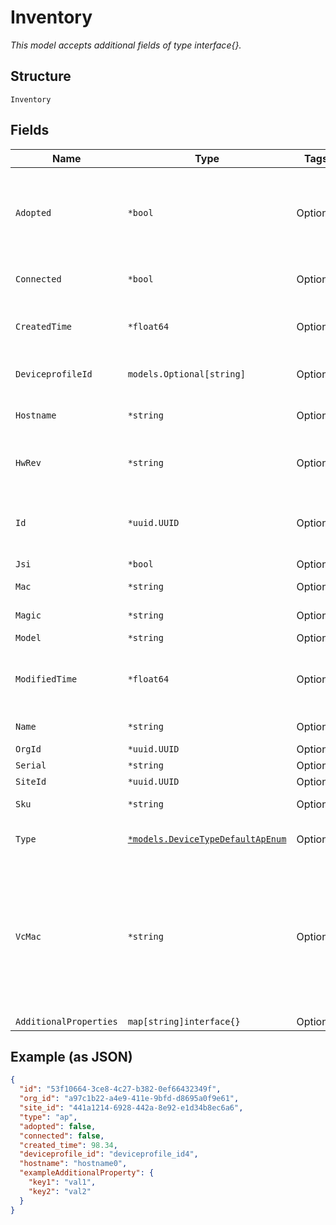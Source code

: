 
# Inventory

*This model accepts additional fields of type interface{}.*

## Structure

`Inventory`

## Fields

| Name | Type | Tags | Description |
|  --- | --- | --- | --- |
| `Adopted` | `*bool` | Optional | Only if `type`==`switch` or `type`==`gateway`, whether the switch/gateway is adopted |
| `Connected` | `*bool` | Optional | Whether the device is connected |
| `CreatedTime` | `*float64` | Optional | When the object has been created, in epoch |
| `DeviceprofileId` | `models.Optional[string]` | Optional | Deviceprofile id if assigned, null if not assigned |
| `Hostname` | `*string` | Optional | Hostname reported by the device |
| `HwRev` | `*string` | Optional | Device hardware revision number |
| `Id` | `*uuid.UUID` | Optional | Unique ID of the object instance in the Mist Organization |
| `Jsi` | `*bool` | Optional | - |
| `Mac` | `*string` | Optional | Device MAC address |
| `Magic` | `*string` | Optional | Device claim code |
| `Model` | `*string` | Optional | Device model |
| `ModifiedTime` | `*float64` | Optional | When the object has been modified for the last time, in epoch |
| `Name` | `*string` | Optional | Device name if configured |
| `OrgId` | `*uuid.UUID` | Optional | - |
| `Serial` | `*string` | Optional | Device serial |
| `SiteId` | `*uuid.UUID` | Optional | - |
| `Sku` | `*string` | Optional | Device stock keeping unit |
| `Type` | [`*models.DeviceTypeDefaultApEnum`](../../doc/models/device-type-default-ap-enum.md) | Optional | enum: `ap`, `gateway`, `switch`<br>**Default**: `"ap"` |
| `VcMac` | `*string` | Optional | If `type`==`switch` and device part of a Virtual Chassis, MAC Address of the Virtual Chassis. if `type`==`gateway` and device part of a Cluster, MAC Address of the Cluster |
| `AdditionalProperties` | `map[string]interface{}` | Optional | - |

## Example (as JSON)

```json
{
  "id": "53f10664-3ce8-4c27-b382-0ef66432349f",
  "org_id": "a97c1b22-a4e9-411e-9bfd-d8695a0f9e61",
  "site_id": "441a1214-6928-442a-8e92-e1d34b8ec6a6",
  "type": "ap",
  "adopted": false,
  "connected": false,
  "created_time": 98.34,
  "deviceprofile_id": "deviceprofile_id4",
  "hostname": "hostname0",
  "exampleAdditionalProperty": {
    "key1": "val1",
    "key2": "val2"
  }
}
```

